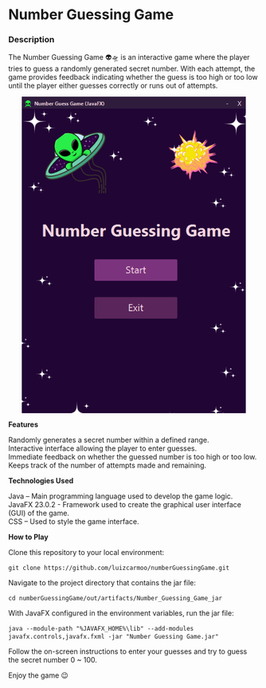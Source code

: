 <h1>Number Guessing Game</h1>

<h3>Description</h3>

The Number Guessing Game 👽🛸 is an interactive game where the player tries to guess a randomly generated secret number. With each attempt, the game provides feedback indicating whether the guess is too high or too low until the player either guesses correctly or runs out of attempts.

<p align="center">
    <img src="https://github.com/luizcarmoo/numberGuessingGame/blob/master/Number_Guessing_Game.png?raw=true" align="center"  width="450">
</p>

**Features**

  Randomly generates a secret number within a defined range.<br>
  Interactive interface allowing the player to enter guesses.<br>
  Immediate feedback on whether the guessed number is too high or too low.<br>
  Keeps track of the number of attempts made and remaining.<br>

**Technologies Used**

  Java – Main programming language used to develop the game logic.<br>
  JavaFX 23.0.2 - Framework used to create the graphical user interface (GUI) of the game.<br>
  CSS – Used to style the game interface.<br>

**How to Play**

Clone this repository to your local environment:

    git clone https://github.com/luizcarmoo/numberGuessingGame.git

Navigate to the project directory that contains the jar file:

    cd numberGuessingGame/out/artifacts/Number_Guessing_Game_jar

With JavaFX configured in the environment variables, run the jar file:

    java --module-path "%JAVAFX_HOME%\lib" --add-modules javafx.controls,javafx.fxml -jar "Number Guessing Game.jar"

Follow the on-screen instructions to enter your guesses and try to guess the secret number 0 ~ 100.

Enjoy the game 😉
